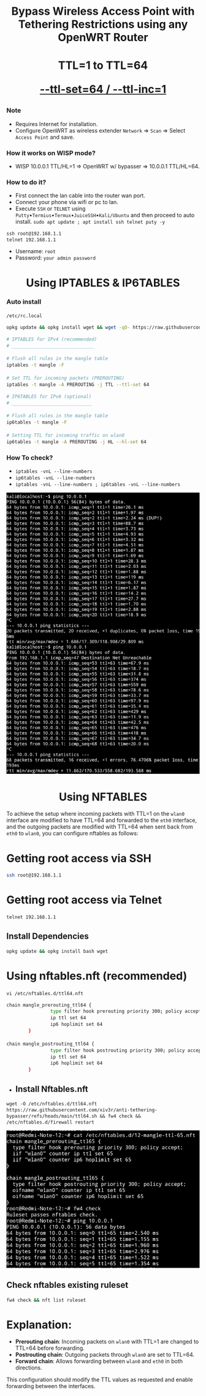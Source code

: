 <h1 align="center"> Bypass Wireless Access Point with Tethering Restrictions using any OpenWRT Router 

<h1 align="center">
  TTL=1 to TTL=64
  
  [--ttl-set=64 / --ttl-inc=1](https://www.linuxtopia.org/Linux_Firewall_iptables/x4799.html)
 
</h1>

### Note
   * Requires Internet for installation.
   * Configure OpenWRT as wireless extender `Network` => `Scan` => Select `Access Point` and save.

### How it works on WISP mode?
   * WISP 10.0.0.1 TTL/HL=1 => OpenWRT w/ bypasser => 10.0.0.1 TTL/HL=64.
   
### How to do it?
   - First connect the lan cable into the router wan port.
   - Connect your phone via wifi or pc to lan.
   - Execute `SSH` or `TELNET` using `Putty`•`Termius`•`Termux`•`JuiceSSH`•`Kali/Ubuntu` and then proceed to auto install.
    `sudo apt update ; apt install ssh telnet puty -y`

    ssh root@192.168.1.1  
    telnet 192.168.1.1
  
   * Username: `root`
   * Password: `your admin password`

<h1 align="center"> Using IPTABLES & IP6TABLES </h1>
     
### Auto install
`/etc/rc.local`
```sh
opkg update && opkg install wget && wget -qO- https://raw.githubusercontent.com/xiv3r/anti-tethering-bypasser/refs/heads/main/iptables.sh | bash
```
```sh
# IPTABLES for IPv4 (recommended)
# ______________________________

# Flush all rules in the mangle table
iptables -t mangle -F

# Set TTL for incoming packets (PREROUTING)
iptables -t mangle -A PREROUTING -j TTL --ttl-set 64
```
```sh
# IP6TABLES for IPv6 (optional)
# _____________________________

# Flush all rules in the mangle table
ip6tables -t mangle -F

# Setting TTL for incoming traffic on wlan0
ip6tables -t mangle -A PREROUTING -j HL --hl-set 64
```

### How To check?
   
   * `iptables -vnL --line-numbers`
   * `ip6tables -vnL --line-numbers`
   * `iptables -vnL --line-numbers ; ip6tables -vnL --line-numbers`
     
<img src="https://github.com/xiv3r/anti-tethering-bypasser/blob/main/Without TTL %26 With TTL.png">

<h1 align="center "> Using NFTABLES </h1>

To achieve the setup where incoming packets with TTL=1 on the `wlan0` interface are modified to have TTL=64 and forwarded to the `eth0` interface, and the outgoing packets are modified with TTL=64 when sent back from `eth0` to `wlan0`, you can configure nftables as follows:

# Getting root access via SSH
```sh
ssh root@192.168.1.1
```
# Getting root access via Telnet
```sh
telnet 192.168.1.1
```

## Install Dependencies 
```sh
opkg update && opkg install bash wget
```

# Using nftables.nft (recommended)
`vi /etc/nftables.d/ttl64.nft`
```sh
chain mangle_prerouting_ttl64 {
                type filter hook prerouting priority 300; policy accept;
                ip ttl set 64
                ip6 hoplimit set 64
        }

chain mangle_postrouting_ttl64 {
                type filter hook postrouting priority 300; policy accept;
                ip ttl set 64
                ip6 hoplimit set 64
        }
```
- ## Install Nftables.nft
```
wget -O /etc/nftables.d/ttl64.nft https://raw.githubusercontent.com/xiv3r/anti-tethering-bypasser/refs/heads/main/ttl64.sh && fw4 check && /etc/nftables.d/firewall restart
```
<img src="https://github.com/xiv3r/anti-tethering-bypasser/blob/main/Nftables.nft.png">

## Check nftables existing ruleset
```sh
fw4 check && nft list ruleset
```
# Explanation:
- **Prerouting chain**: Incoming packets on `wlan0` with TTL=1 are changed to TTL=64 before forwarding.
- **Postrouting chain**: Outgoing packets through `wlan0` are set to TTL=64.
- **Forward chain**: Allows forwarding between `wlan0` and `eth0` in both directions.

This configuration should modify the TTL values as requested and enable forwarding between the interfaces.

